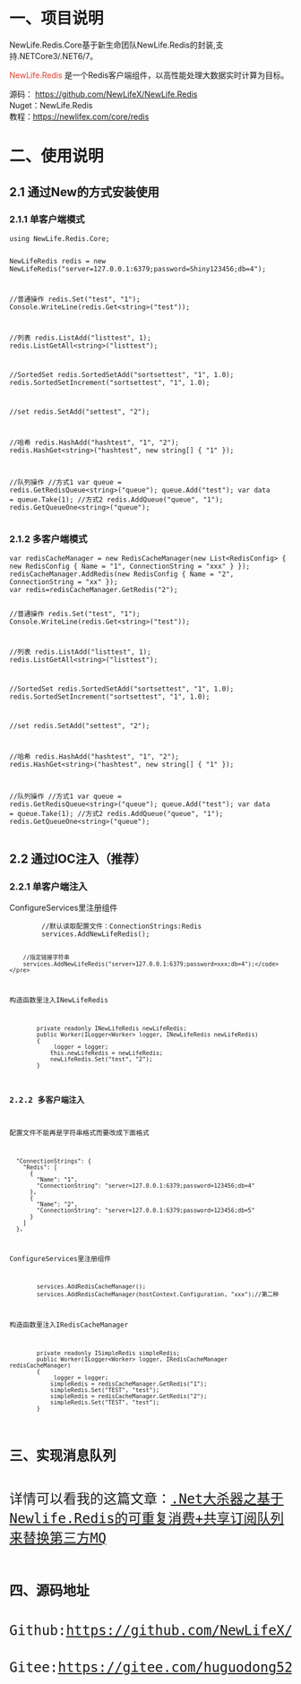 <h1>一、项目说明</h1>
<p>NewLife.Redis.Core基于新生命团队NewLife.Redis的封装,支持.NETCore3/.NET6/7。</p>
<p dir="auto"><span style="color: #e03e2d;">NewLife.Redis</span> 是一个Redis客户端组件，以高性能处理大数据实时计算为目标。</p>
<p dir="auto">源码：&nbsp;<a href="https://github.com/NewLifeX/NewLife.Redis">https://github.com/NewLifeX/NewLife.Redis</a><br />Nuget：NewLife.Redis<br />教程：<a href="https://newlifex.com/core/redis" rel="nofollow">https://newlifex.com/core/redis</a></p>
<h1>二、使用说明</h1>
<h2>2.1 通过New的方式安装使用</h2>
<h3>2.1.1 单客户端模式</h3>
<pre class="language-csharp highlighter-hljs"><code>using NewLife.Redis.Core;

NewLifeRedis redis = new NewLifeRedis("server=127.0.0.1:6379;password=Shiny123456;db=4");

//普通操作
redis.Set("test", "1");
Console.WriteLine(redis.Get&lt;string&gt;("test"));

//列表
redis.ListAdd("listtest", 1);
redis.ListGetAll&lt;string&gt;("listtest");

//SortedSet
redis.SortedSetAdd("sortsettest", "1", 1.0);
redis.SortedSetIncrement("sortsettest", "1", 1.0);


//set
redis.SetAdd("settest", "2");

//哈希
redis.HashAdd("hashtest", "1", "2");
redis.HashGet&lt;string&gt;("hashtest", new string[] { "1" });


//队列操作
//方式1
var queue = redis.GetRedisQueue&lt;string&gt;("queue");
queue.Add("test");
var data = queue.Take(1);
//方式2
redis.AddQueue("queue", "1");
redis.GetQueueOne&lt;string&gt;("queue");</code></pre>
<h3>2.1.2 多客户端模式</h3>
<pre class="language-csharp highlighter-hljs"><code>var redisCacheManager = new RedisCacheManager(new List&lt;RedisConfig&gt; { new RedisConfig { Name = "1", ConnectionString = "xxx" } });
redisCacheManager.AddRedis(new RedisConfig { Name = "2", ConnectionString = "xx" });
var redis=redisCacheManager.GetRedis("2");

//普通操作
redis.Set("test", "1");
Console.WriteLine(redis.Get&lt;string&gt;("test"));

//列表
redis.ListAdd("listtest", 1);
redis.ListGetAll&lt;string&gt;("listtest");

//SortedSet
redis.SortedSetAdd("sortsettest", "1", 1.0);
redis.SortedSetIncrement("sortsettest", "1", 1.0);


//set
redis.SetAdd("settest", "2");

//哈希
redis.HashAdd("hashtest", "1", "2");
redis.HashGet&lt;string&gt;("hashtest", new string[] { "1" });


//队列操作
//方式1
var queue = redis.GetRedisQueue&lt;string&gt;("queue");
queue.Add("test");
var data = queue.Take(1);
//方式2
redis.AddQueue("queue", "1");
redis.GetQueueOne&lt;string&gt;("queue");</code></pre>
<h2>2.2 通过IOC注入（推荐）</h2>
<h3>2.2.1 单客户端注入</h3>
<p>ConfigureServices里注册组件</p>
<pre class="language-csharp highlighter-hljs"><code>        //默认读取配置文件：ConnectionStrings:Redis
        services.AddNewLifeRedis();

        //指定链接字符串
        services.AddNewLifeRedis("server=127.0.0.1:6379;password=xxx;db=4");</code></pre>
<p>构造函数里注入INewLifeRedis</p>
<pre class="language-csharp highlighter-hljs"><code>        private readonly INewLifeRedis newLifeRedis;
        public Worker(ILogger&lt;Worker&gt; logger, INewLifeRedis newLifeRedis)
        {
            _logger = logger;
            this.newLifeRedis = newLifeRedis;
            newLifeRedis.Set("test", "2");
        }</code></pre>
<h3>2.2.2 多客户端注入</h3>
<p>配置文件不能再是字符串格式而要改成下面格式</p>
<pre class="language-csharp highlighter-hljs"><code>  "ConnectionStrings": {
    "Redis": [
      {
        "Name": "1",
        "ConnectionString": "server=127.0.0.1:6379;password=123456;db=4"
      },
      {
        "Name": "2",
        "ConnectionString": "server=127.0.0.1:6379;password=123456;db=5"
      }
    ]
  },</code></pre>
<p>ConfigureServices里注册组件</p>
<pre class="language-csharp highlighter-hljs"><code>        services.AddRedisCacheManager();
        services.AddRedisCacheManager(hostContext.Configuration, "xxx");//第二种</code></pre>
<p>构造函数里注入IRedisCacheManager</p>
<pre class="language-csharp highlighter-hljs"><code>        private readonly ISimpleRedis simpleRedis;
        public Worker(ILogger&lt;Worker&gt; logger, IRedisCacheManager redisCacheManager)
        {
            _logger = logger;
            simpleRedis = redisCacheManager.GetRedis("1");
            simpleRedis.Set("TEST", "test");
            simpleRedis = redisCacheManager.GetRedis("2");
            simpleRedis.Set("TEST", "test");
        }</code></pre>
<h1>三、实现消息队列</h1>
<p><span style="font-size: 24px;">详情可以看我的这篇文章：<a href="https://www.cnblogs.com/huguodong/p/16434717.html" target="_blank" rel="noopener">.Net大杀器之基于Newlife.Redis的可重复消费+共享订阅队列来替换第三方MQ</a></span></p>
<h1>四、源码地址</h1>
<p><span style="font-size: 24px;">Github:<a href="https://github.com/NewLifeX/NewLife.Redis.Core" target="_blank" rel="noopener">https://github.com/NewLifeX/NewLife.Redis.Core</a></span></p>
<p><span style="font-size: 24px;">Gitee:<a href="https://gitee.com/huguodong520/NewLife.Redis.Core.git" target="_blank" rel="noopener">https://gitee.com/huguodong520/NewLife.Redis.Core.git</a></span></p>